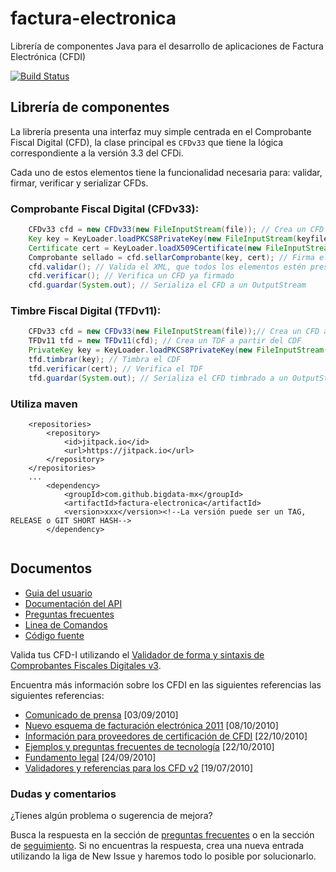 factura-electronica
====================

Librería de componentes Java para el desarrollo de aplicaciones de Factura Electrónica (CFDI)

[![Build Status](https://secure.travis-ci.org/bigdata-mx/factura-electronica.png)](http://travis-ci.org/bigdata-mx/factura-electronica)


## Librería de componentes

La librería presenta una interfaz muy simple centrada en el Comprobante Fiscal
Digital (CFD), la clase principal es `CFDv33` que tiene la lógica 
correspondiente a la versión 3.3 del CFDi.

Cada uno de estos elementos tiene la funcionalidad necesaria para: validar, firmar, verificar y serializar CFDs.

### Comprobante Fiscal Digital  (CFDv33):

```java
    CFDv33 cfd = new CFDv33(new FileInputStream(file)); // Crea un CFD a partir de un InputStream
    Key key = KeyLoader.loadPKCS8PrivateKey(new FileInputStream(keyfile),  password);
    Certificate cert = KeyLoader.loadX509Certificate(new FileInputStream(certFile));
    Comprobante sellado = cfd.sellarComprobante(key, cert); // Firma el CFD y obtiene un Comprobante sellado
    cfd.validar(); // Valida el XML, que todos los elementos estén presentes
    cfd.verificar(); // Verifica un CFD ya firmado
    cfd.guardar(System.out); // Serializa el CFD a un OutputStream
```

### Timbre Fiscal Digital (TFDv11):

```java
    CFDv33 cfd = new CFDv33(new FileInputStream(file));// Crea un CFD a partir de un InputStream
    TFDv11 tfd = new TFDv11(cfd); // Crea un TDF a partir del CDF
    PrivateKey key = KeyLoader.loadPKCS8PrivateKey(new FileInputStream(keyfile), password);
    tfd.timbrar(key); // Timbra el CDF
    tfd.verificar(cert); // Verifica el TDF
    tfd.guardar(System.out); // Serializa el CFD timbrado a un OutputStream
```

### Utiliza maven
```
    <repositories>
        <repository>
            <id>jitpack.io</id>
            <url>https://jitpack.io</url>
        </repository>
    </repositories>
    ...
        <dependency>
            <groupId>com.github.bigdata-mx</groupId>
            <artifactId>factura-electronica</artifactId>
            <version>xxx</version><!--La versión puede ser un TAG, RELEASE o GIT SHORT HASH-->
        </dependency>
    
```

## Documentos

* [Guia del usuario](https://github.com/bigdata-mx/factura-electronica/wiki/Guia-del-usuario)
* [Documentación del API](http://factura-electronica.googlecode.com/svn/javadoc/index.html)
* [Preguntas frecuentes](https://github.com/bigdata-mx/factura-electronica/wiki/Preguntas-frecuentes)
* [Linea de Comandos](https://github.com/bigdata-mx/factura-electronica/wiki/Linea-de-comandos)
* [Código fuente](https://github.com/bigdata-mx/factura-electronica/wiki/Compilar-el-codigo-fuente)

Valida tus CFD-I utilizando el [Validador de forma y sintaxis de Comprobantes Fiscales Digitales v3](https://www.consulta.sat.gob.mx/sicofi_web/moduloECFD_plus/ValidadorCFDI/Validador%20cfdi.html).

Encuentra más información sobre los CFDI en las siguientes referencias las siguientes referencias:

* [Comunicado de prensa](http://www.sat.gob.mx/sitio_internet/asistencia_contribuyente/principiantes/comprobantes_fiscales/66_19339.html)
 [03/09/2010]
* [Nuevo esquema de facturación electrónica 2011](http://www.sat.gob.mx/sitio_internet/asistencia_contribuyente/principiantes/comprobantes_fiscales/66_19209.html)
 [08/10/2010]
* [Información para proveedores de certificación de CFDI](http://www.sat.gob.mx/sitio_internet/asistencia_contribuyente/principiantes/comprobantes_fiscales/66_19069.html)
 [22/10/2010]
* [Ejemplos y preguntas frecuentes de tecnología](http://www.sat.gob.mx/sitio_internet/asistencia_contribuyente/principiantes/comprobantes_fiscales/66_19430.html)
 [22/10/2010]
* [Fundamento legal](http://www.sat.gob.mx/sitio_internet/asistencia_contribuyente/principiantes/comprobantes_fiscales/66_18889.html)
 [24/09/2010]
* [Validadores y referencias para los CFD v2](http://www.sat.gob.mx/sitio_internet/e_sat/comprobantes_fiscales/15_15565.html)
 [19/07/2010]

### Dudas y comentarios
¿Tienes algún problema o sugerencia de mejora?

Busca la respuesta en la sección de [preguntas frecuentes](https://github.com/bigdata-mx/factura-electronica/wiki/Preguntas-frecuentes) o en la sección de 
[seguimiento](https://github.com/bigdata-mx/factura-electronica/issues?state=open). Si no encuentras la respuesta, crea una nueva entrada utilizando 
la liga de New Issue y haremos todo lo posible por solucionarlo.

